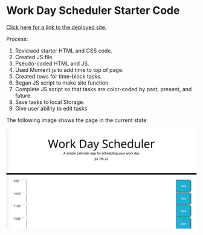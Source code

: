 # Work Day Scheduler Starter Code

[Click here for a link to the deployed site.](https://jamiethomason.github.io/Handy-Workday-Scheduler/)

Process:
1. Reviewed starter HTML and CSS code.
2. Created JS file.
3. Pseudo-coded HTML and JS.
4. Used Moment.js to add time to top of page. 
5. Created rows for time-block tasks. 
6. Began JS script to make site function
7. Complete JS script so that tasks are color-coded by past, present, and future.
8. Save tasks to local Storage. 
9. Give user ability to edit tasks


The following image shows the page in the current state:

![](Screen%20Shot%202022-07-07%20at%2010.17.12%20PM.png)